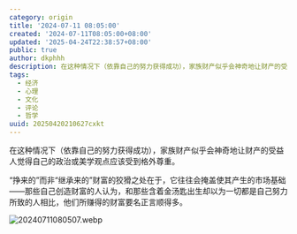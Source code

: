 ```yaml
---
category: origin
title: '2024-07-11 08:05:00'
created: '2024-07-11T08:05:00+08:00'
updated: '2025-04-24T22:38:57+08:00'
public: true
author: dkphhh
description: 在这种情况下（依靠自己的努力获得成功），家族财产似乎会神奇地让财产的受益人觉得自己的政治或美学观点应该受到格外尊重……
tags:
  - 经济
  - 心理
  - 文化
  - 评论
  - 哲学
uuid: 20250420210627cxkt
---
```


在这种情况下（依靠自己的努力获得成功），家族财产似乎会神奇地让财产的受益人觉得自己的政治或美学观点应该受到格外尊重。

“挣来的”而非“继承来的”财富的狡猾之处在于，它往往会掩盖使其产生的市场基础——那些自己创造财富的人认为，和那些含着金汤匙出生却以为一切都是自己努力所致的人相比，他们所赚得的财富要名正言顺得多。

![20240711080507.webp](https://img.dkphhh.me/20240711080507.webp)

